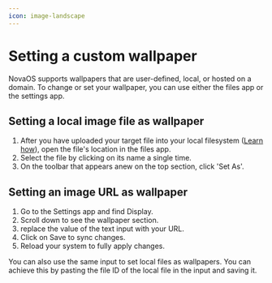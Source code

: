 ```yaml
---
icon: image-landscape
---
```


# Setting a custom wallpaper

NovaOS supports wallpapers that are user-defined, local, or hosted on a domain. To change or set your wallpaper, you can use either the files app or the settings app.

## Setting a local image file as wallpaper

1. After you have uploaded your target file into your local filesystem ([Learn how](https://novaos.gitbook.io/main/how-to/novaos-how-to/using-default-apps/nova-files-app#importing-a-file)), open the file's location in the files app.
2. Select the file by clicking on its name a single time.
3. On the toolbar that appears anew on the top section, click 'Set As'.

## Setting an image URL as wallpaper

1. Go to the Settings app and find Display.
2. Scroll down to see the wallpaper section.
3. replace the value of the text input with your URL.
4. Click on Save to sync changes.
5. Reload your system to fully apply changes.

You can also use the same input to set local files as wallpapers. You can achieve this by pasting the file ID of the local file in the input and saving it.
